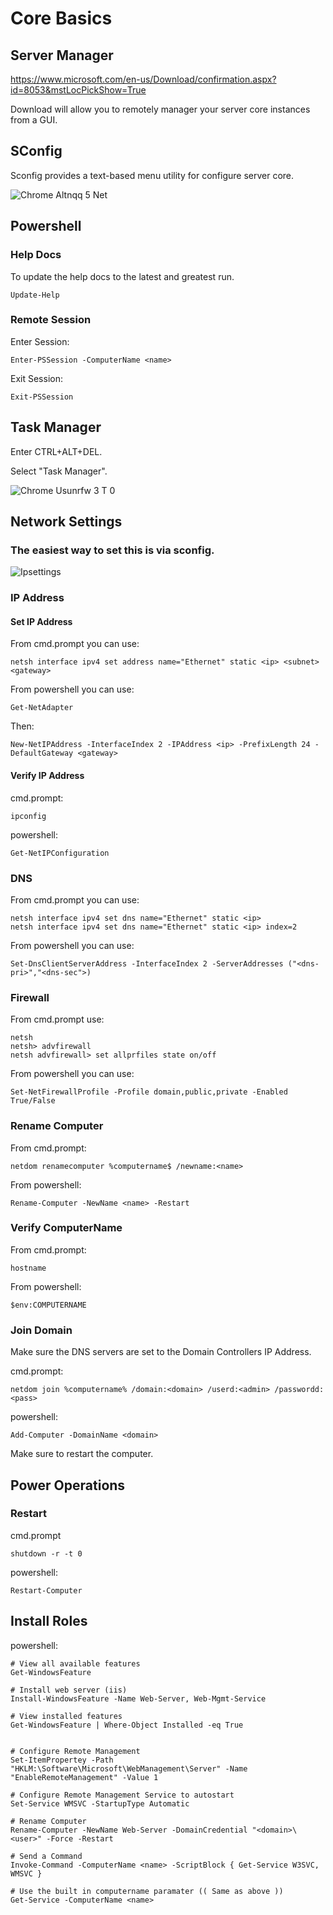 <!-- TITLE: Server 2016 Core Basics -->
<!-- SUBTITLE: A quick summary of Core -->

# Core Basics

## Server Manager

https://www.microsoft.com/en-us/Download/confirmation.aspx?id=8053&mstLocPickShow=True

Download will allow you to remotely manager your server core instances from a GUI.

## SConfig

Sconfig provides a text-based menu utility for configure server core. 

![Chrome Altnqq 5 Net](/uploads/chrome-altnqq-5-net.png "Chrome Altnqq 5 Net")


## Powershell

### Help Docs

To update the help docs to the latest and greatest run.
```
Update-Help
```


### Remote Session

Enter Session:
```
Enter-PSSession -ComputerName <name>
```
Exit Session:
```
Exit-PSSession
```

## Task Manager

Enter CTRL+ALT+DEL.

Select "Task Manager".

![Chrome Usunrfw 3 T 0](/uploads/chrome-usunrfw-3-t-0.png "Chrome Usunrfw 3 T 0")

## Network Settings

### The easiest way to set this is via sconfig.

![Ipsettings](/uploads/ipsettings.png "Ipsettings")


### IP Address

#### Set IP Address

From cmd.prompt you can use:

```
netsh interface ipv4 set address name="Ethernet" static <ip> <subnet> <gateway>
```

From powershell you can use:

```
Get-NetAdapter
```
Then:
```
New-NetIPAddress -InterfaceIndex 2 -IPAddress <ip> -PrefixLength 24 -DefaultGateway <gateway>
```

#### Verify IP Address

cmd.prompt:

```
ipconfig
```

powershell:
```
Get-NetIPConfiguration
```


### DNS 

From cmd.prompt you can use:

```
netsh interface ipv4 set dns name="Ethernet" static <ip>
netsh interface ipv4 set dns name="Ethernet" static <ip> index=2
```

From powershell you can use:

```
Set-DnsClientServerAddress -InterfaceIndex 2 -ServerAddresses ("<dns-pri>","<dns-sec">)
```

### Firewall

From cmd.prompt use:

```
netsh
netsh> advfirewall
netsh advfirewall> set allprfiles state on/off
```

From powershell you can use:

```
Set-NetFirewallProfile -Profile domain,public,private -Enabled True/False
```

### Rename Computer

From cmd.prompt:

```
netdom renamecomputer %computername$ /newname:<name>
```

From powershell:
```
Rename-Computer -NewName <name> -Restart
```

### Verify ComputerName

From cmd.prompt:

```
hostname
```

From powershell:
```
$env:COMPUTERNAME
```

### Join Domain

Make sure the DNS servers are set to the Domain Controllers IP Address.


cmd.prompt:
```
netdom join %computername% /domain:<domain> /userd:<admin> /passwordd:<pass>
```

powershell:
```
Add-Computer -DomainName <domain>
```

Make sure to restart the computer.

## Power Operations

### Restart

cmd.prompt
```
shutdown -r -t 0 
```

powershell:
```
Restart-Computer
```

## Install Roles
powershell:
```
# View all available features
Get-WindowsFeature

# Install web server (iis)
Install-WindowsFeature -Name Web-Server, Web-Mgmt-Service

# View installed features
Get-WindowsFeature | Where-Object Installed -eq True


# Configure Remote Management
Set-ItemPropertey -Path "HKLM:\Software\Microsoft\WebManagement\Server" -Name "EnableRemoteManagement" -Value 1

# Configure Remote Management Service to autostart
Set-Service WMSVC -StartupType Automatic

# Rename Computer
Rename-Computer -NewName Web-Server -DomainCredential "<domain>\<user>" -Force -Restart

# Send a Command
Invoke-Command -ComputerName <name> -ScriptBlock { Get-Service W3SVC, WMSVC }

# Use the built in computername paramater (( Same as above ))
Get-Service -ComputerName <name>
```